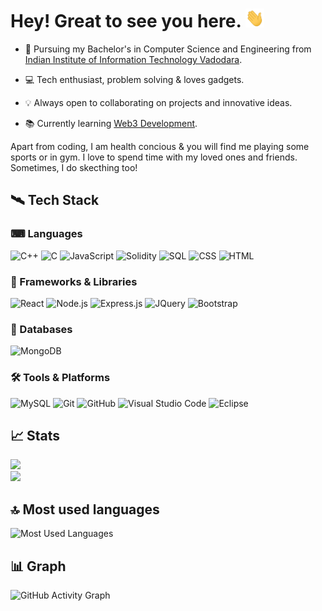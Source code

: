 # Hey! Great to see you here. <img src="hi.gif" height="30px"> 

* 🏢 Pursuing my Bachelor's in Computer Science and Engineering from [Indian Institute of Information Technology Vadodara](http://www.iiitvadodara.ac.in/). 

* 💻 Tech enthusiast, problem solving & loves gadgets.

* 💡 Always open to collaborating on projects and innovative ideas. 

* 📚 Currently learning [Web3 Development](https://en.wikipedia.org/wiki/Web3).

Apart from coding, I am health concious & you will find me playing some sports or in gym. I love to spend time with my loved ones and friends. Sometimes, I do skecthing too!

## 🛰 Tech Stack

### ⌨ Languages

![C++](https://img.shields.io/badge/C%2B%2B-00599C?style=for-the-badge&logo=bootstrap&logo=c%2B%2B&logoColor=white)
![C](https://img.shields.io/badge/C-00599C?style=for-the-badge&logo=c&logoColor=white)
![JavaScript](https://img.shields.io/badge/JavaScript-F7DF1E?style=for-the-badge&logo=javascript&logoColor=black)
![Solidity](https://img.shields.io/badge/Solidity-39a78e?style=for-the-badge&logo=solidity&logoColor=black)
![SQL](https://img.shields.io/badge/SQL-FFFFFF?style=for-the-badge&logo=data%3Aimage%2Fpng%3Bbase64%2CiVBORw0KGgoAAAANSUhEUgAAABgAAAAYCAYAAADgdz34AAAABmJLR0QA%2FwD%2FAP%2BgvaeTAAABm0lEQVRIia3Vv0uWURQH8I8WhEEQWIG0FFFT6FIE9h%2B02GaDSxE0VLQ1NTRLQxAEbQUOQaBLhUgILyQNDi5WFP0EoVK0X0NZpA3nynt5KX3u83rgwjnPud%2F7vec833svm2dHMIVFDLcmD%2BIJlmqM1ziLn1hNYwWDOcFIliwZf3AJn7OFPyZ%2FBDoTwZ56XXETp7EzxQ%2BwK%2FldOUEdW2tRX4ofYR%2B2pPh9uwTXcT7583iMw1l%2Bqh2CJWxDd4qv4WKW%2F4aH7RDcwVDyn4l%2Bd2f52%2FiRAyaUqedy5p%2FCQhYvi3%2BhbgVvxbmBl%2BjRVA7cwLtWUEkFtxLJKi7gRZab15Rs7QpmsB3fMYdD6fsczuFLPnlr4eK%2FsBdf0cAJfMI0RjHWCiitoCGugwNChidF%2F49h%2FF%2BA0gpmMSDuoBXsFr0%2Fgw%2BbQXBcKGQHesUNegX3%2FwcoJTiKq%2FiN%2FeINeLoeoJSgQ7TkDe5utDj1ZNqJV0KulSYT8qtqHUKalXcD90TpVTHLJbtZsz7NU7mePRcv4GRVkjrWX3Vi3feg8j%2F7C7YKiT5qRGrZAAAAAElFTkSuQmCC)
![CSS](https://img.shields.io/badge/CSS3-1572B6?style=for-the-badge&logo=css3&logoColor=white)
![HTML](https://img.shields.io/badge/HTML5-E34F26?style=for-the-badge&logo=html5&logoColor=white)

### 🧩 Frameworks & Libraries

![React](https://img.shields.io/badge/React-20232A?style=for-the-badge&logo=react&logoColor=61DAFB)
![Node.js](https://img.shields.io/badge/Node.js-43853D?style=for-the-badge&logo=node.js&logoColor=white)
![Express.js](https://img.shields.io/badge/Express-e6e6e6?style=for-the-badge&logo=data%3Aimage%2Fpng%3Bbase64%2CiVBORw0KGgoAAAANSUhEUgAAABgAAAAYCAYAAADgdz34AAAABmJLR0QA%2FwD%2FAP%2BgvaeTAAABlUlEQVRIie3UMUiWURQG4OdXC8vAGlVoFIKwxHIKAgexLCgIhyChlgx0sIYgCKKkpRpyMzcHSZCGimgIHEoiigwaMspFJEVxaKhoa7jfV9eP2%2F%2F%2Fa%2BQLd7gv577ncM57Lpv473AUD7GMdTzDGZSimEaMo7WMTi2u41BObMUEZtCDXdiOw3ianfpI4BI%2BZ8lSGMm0anNiFGOoSQSXsorvF7gHmErEd%2BMLmnJiL%2Bax5S%2FVyKpfxIGIa8QnnI%2B45ky8K358B8NlxHPcwM0Ct0%2BYVZvQjhlcKT58ic4qEhzHkwR%2FDh9wG48V2lzCd7zFjwoJduKnyBkRHqEXLYIDf6NOcNAtLFVIAN8S3B4cxDv04W4xYB7tVYinsA3v0Y%2FdWLHRCAj2G6hC7BguF7hxYX9ynMKCwn6cwBsbtzWF5zgZ3U%2FjI3Ykkk7HRAkvcLWM%2BAW88schrViTbm2D4KrBmGzGa0wKA6sRht%2BJe0KfW7LYesxhqExB%2B%2FEVHTFZh7PCB7eanVlcFP6lHEeEv6gSenGtirhN%2FOv4BaPlRlqZ7a8qAAAAAElFTkSuQmCC&logoColor=black)
![JQuery](https://img.shields.io/badge/jQuery-0769AD?style=for-the-badge&logo=jquery&logoColor=white)
![Bootstrap](https://img.shields.io/badge/Bootstrap-563D7C?style=for-the-badge&logo=bootstrap&logoColor=white)

### 🧾 Databases

![MongoDB](https://img.shields.io/badge/MongoDB-4EA94B?style=for-the-badge&logo=mongodb&logoColor=white)

### 🛠 Tools & Platforms

![MySQL](https://img.shields.io/badge/MySQL-00000F?style=for-the-badge&logo=mysql&logoColor=white)
![Git](https://img.shields.io/badge/GIT-E44C30?style=for-the-badge&logo=git&logoColor=white)
![GitHub](https://img.shields.io/badge/GitHub-100000?style=for-the-badge&logo=github&logoColor=white)
![Visual Studio Code](https://img.shields.io/badge/Visual_Studio_Code-0078D4?style=for-the-badge&logo=visual%20studio%20code&logoColor=white)
![Eclipse](https://img.shields.io/badge/Eclipse-2C2255?style=for-the-badge&logo=eclipse&logoColor=white)

## 📈 Stats

  <img width="48%" src="https://github-readme-stats.vercel.app/api?username=sumitramkr&show_icons=true&hide_border=true&theme=radical" />

  <br>

  <img width="48%" src="https://github-readme-streak-stats.herokuapp.com/?user=sumitramkr&hide_border=true&theme=radical" />
 

## 🔝 Most used languages

![Most Used Languages](https://github-readme-stats.vercel.app/api/top-langs/?username=sumitramkr)

<!-- <img alt="languages" src="https://github-readme-stats.vercel.app/api/top-langs/?username=sumitramkr&layout=compact&hide_border=true&theme=radical" /> -->

## 📊  Graph

![GitHub Activity Graph](https://activity-graph.herokuapp.com/graph?username=sumitramkr&bg_color=000000&color=4fff67&line=4fff67&point=ffffff&area=true&hide_border=true)  
